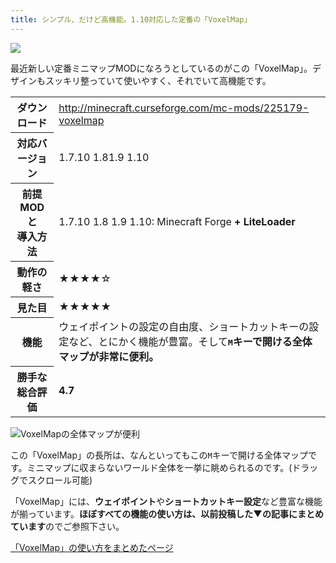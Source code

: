 ```yaml
---
title: シンプル、だけど高機能。1.10対応した定番の「VoxelMap」
---
```


![](https://cdn-ak.f.st-hatena.com/images/fotolife/s/sasigume/20210208/20210208143230.png)

最近新しい定番ミニマップMODになろうとしているのがこの「VoxelMap」。デザインもスッキリ整っていて使いやすく、それでいて高機能です。

<table class="map-table">
<tbody>
<tr>
<th>ダウンロード</th>
<td><a href="http://minecraft.curseforge.com/mc-mods/225179-voxelmap" target="_blank" rel="noopener noreferrer">http://minecraft.curseforge.com/mc-mods/225179-voxelmap</a></td>
</tr>
<tr>
<th>対応バージョン</th>
<td><span class="v7">1.7.10</span> <span class="v8">1.8</span><span class="v9">1.9</span> <span class="v10">1.10</span></td>
</tr>
<tr>
<th><span>前提MODと<br />導入方法</span></th>
<td><span class="v7">1.7.10</span> <span class="v8">1.8</span> <span class="v9">1.9</span> <span class="v10">1.10</span>: Minecraft Forge <strong>+ LiteLoader</strong></td>
</tr>
<tr>
<th>動作の軽さ</th>
<td>★★★★☆</td>
</tr>
<tr>
<th>見た目</th>
<td>★★★★★</td>
</tr>
<tr>
<th>機能</th>
<td>ウェイポイントの設定の自由度、ショートカットキーの設定など、とにかく機能が豊富。そして<b><kbd>M</kbd>キーで開ける全体マップが非常に便利。</b></td>
</tr>
<tr>
<th>勝手な総合評価</th>
<td><b>4.7</b></td>
</tr>
</tbody>
</table>

![VoxelMapの全体マップが便利](https://cdn-ak.f.st-hatena.com/images/fotolife/s/sasigume/20210208/20210208143323.png)

この「VoxelMap」の長所は、なんといってもこの`M`キーで開ける全体マップです。ミニマップに収まらないワールド全体を一挙に眺められるのです。(ドラッグでスクロール可能) 

<p>「VoxelMap」には、<b><span>ウェイポイント</span></b>や<b><span>ショートカットキー設定</span></b>など豊富な機能が揃っています。<b>ほぼすべての機能の使い方は、以前投稿した▼の記事にまとめています</b>のでご参照下さい。</p>

<a href="/minecraft-je/mod/voxel-map/" class="button button--primary">「VoxelMap」の使い方をまとめたページ</a>
